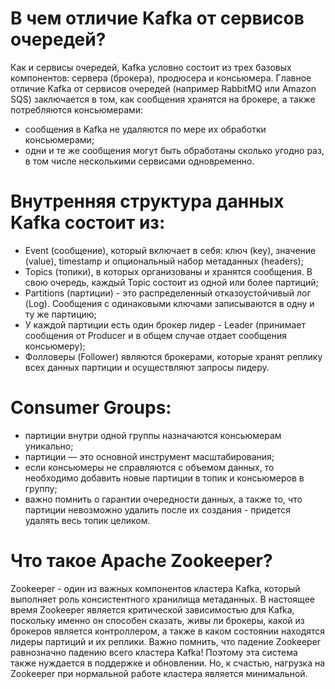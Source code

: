 # В чем отличие Kafka от сервисов очередей?

Как и сервисы очередей, Kafka условно состоит из трех базовых компонентов: сервера (брокера), продюсера и консьюмера. Главное отличие Kafka от сервисов очередей (например RabbitMQ или Amazon SQS) заключается в том, как сообщения хранятся на брокере, а также потребляются консьюмерами:

- сообщения в Kafka не удаляются по мере их обработки консьюмерами;
- одни и те же сообщения могут быть обработаны сколько угодно раз, в том числе несколькими сервисами одновременно.

# Внутренняя структура данных Kafka состоит из:

- Event (сообщение), который включает в себя: ключ (key), значение (value), timestamp и опциональный набор метаданных (headers);
- Topics (топики), в которых организованы и хранятся сообщения. В свою очередь, каждый Topic состоит из одной или более партиций;
- Partitions (партиции) - это распределенный отказоустойчивый лог (Log). Сообщения с одинаковыми ключами записываются в одну и ту же партицию;
- У каждой партиции есть один брокер лидер - Leader (принимает сообщения от Producer и в общем случае отдает сообщения консьюмеру); 
- Фолловеры (Follower) являются брокерами, которые хранят реплику всех данных партиции и осуществляют запросы лидеру.

# Consumer Groups:

- партиции внутри одной группы назначаются консьюмерам уникально;
- партиции — это основной инструмент масштабирования;
- если консьюмеры не справляются с объемом данных, то необходимо добавить новые партиции в топик и консьюмеров в группу;
- важно помнить о гарантии очередности данных, а также то, что партиции невозможно удалить после их создания - придется удалять весь топик целиком.

# Что такое Apache Zookeeper?

Zookeeper - один из важных компонентов кластера Kafka, который выполняет роль консистентного хранилища метаданных. В настоящее время Zookeeper является критической зависимостью для Kafka, поскольку именно он способен сказать, живы ли брокеры, какой из брокеров является контроллером, а также в каком состоянии находятся лидеры партиций и их реплики.
Важно помнить, что падение Zookeeper равнозначно падению всего кластера Kafka! Поэтому эта система также нуждается в поддержке и обновлении. Но, к счастью, нагрузка на Zookeeper при нормальной работе кластера является минимальной.
